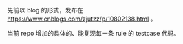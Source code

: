 先前以 blog 的形式，发布在 https://www.cnblogs.com/zjutzz/p/10802138.html 。

当前 repo 增加的具体的、能复现每一条 rule 的 testcase 代码。